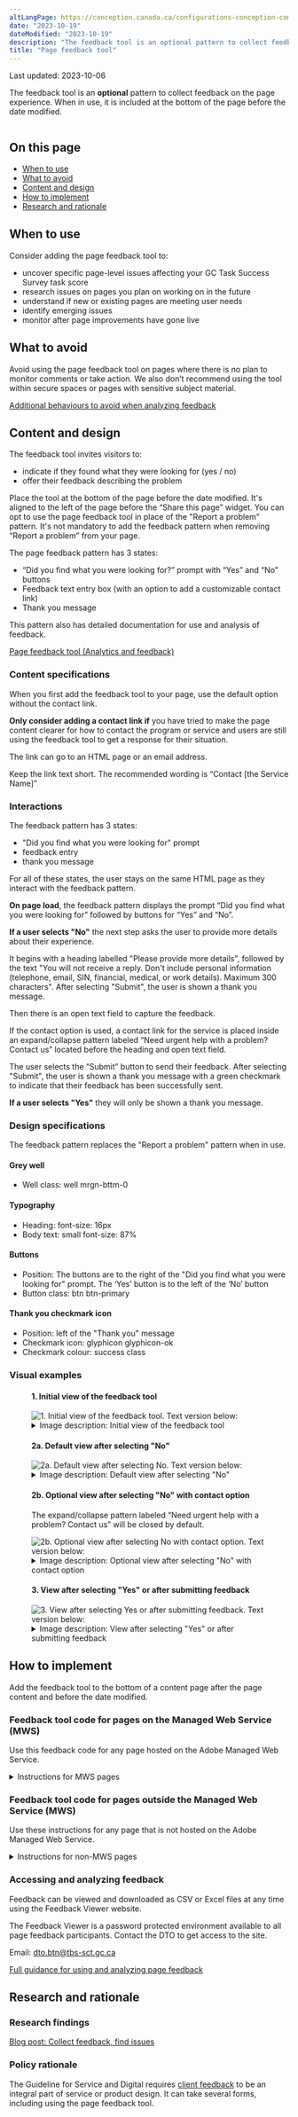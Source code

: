 ```yaml
---
altLangPage: https://conception.canada.ca/configurations-conception-communes/outil-retroaction.html
date: "2023-10-19"
dateModified: "2023-10-19"
description: "The feedback tool is an optional pattern to collect feedback on the page experience."
title: "Page feedback tool"
---
```

<p class="small">Last updated: 2023-10-06</p>
<p>The feedback tool is an <strong>optional</strong> pattern to collect feedback on the page experience. When in use, it is included at the bottom of the page before the date modified.</p>
<div class="mrgn-tp-md mrgn-bttm-md">
  <figure class="mrgn-tp-md mrgn-bttm-lg"><img src="/images/page-feedback.png" class="img-responsive" alt="" /></figure>
</div>
<h2 id="on-this-page">On this page</h2>
<ul>
  <li><a href="#when-to-use">When to use</a></li>
  <li><a href="#what-to-avoid">What to avoid</a></li>
  <li><a href="#content-and-design">Content and design</a></li>
  <li><a href="#how">How to implement</a></li>
  <li><a href="#research">Research and rationale</a></li>
</ul>
<section id="when-to-use">
  <h2>When to use</h2>
  <p>Consider adding the page feedback tool to:</p>
  <ul>
    <li>uncover specific page-level issues affecting your GC Task Success Survey task score</li>
    <li>research issues on pages you plan on working on in the future</li>
    <li>understand if new or existing pages are meeting user needs</li>
    <li>identify emerging issues</li>
    <li>monitor after page improvements have gone live</li>
  </ul>
</section>
<section id="what-to-avoid">
  <h2>What to avoid</h2>
  <p>Avoid using the page feedback tool on pages where there is no plan to monitor comments or take action. We also don’t recommend using the tool within secure spaces or pages with sensitive subject material.</p>
  <p><a href="/feedback/when.html#how-not-to-use-the-tool">Additional behaviours to avoid when analyzing feedback</a></p>
</section>
<section id="content-and-design">
  <h2>Content and design</h2>
  <p>The feedback tool invites visitors to:</p>
  <ul>
    <li>indicate if they found what they were looking for (yes / no)</li>
    <li>offer their feedback describing the problem</li>
  </ul>
  <p>Place the tool at the bottom of the page before the date modified. It's aligned to the left of the page before the “Share this page” widget. You can opt to use the page feedback tool in place of the "Report a problem" pattern. It's not mandatory to add the feedback pattern when removing “Report a problem” from your page.</p>
  <p>The page feedback pattern has 3 states:</p>
  <ul>
    <li>“Did you find what you were looking for?” prompt with “Yes” and “No” buttons</li>
    <li>Feedback text entry box (with an option to add a customizable contact link)</li>
    <li>Thank you message</li>
  </ul>
  <p>This pattern also has detailed documentation for use and analysis of feedback.</p>
  <p><a href="/feedback/">Page feedback tool (Analytics and feedback)</a></p>
  <h3>Content specifications</h3>
  <p>When you first add the feedback tool to your page, use the default option without the contact link.</p>
  <p><strong>Only consider adding a contact link if</strong> you have tried to make the page content clearer for how to contact the program or service and users are still using the feedback tool to get a response for their situation.</p>
  <p>The link can go to an HTML page or an email address.</p>
  <p>Keep the link text short. The recommended wording is “Contact [the Service Name]”</p>
  <h3>Interactions</h3>
  <p>The feedback pattern has 3 states:</p>
  <ul>
    <li>"Did you find what you were looking for" prompt</li>
    <li>feedback entry</li>
    <li>thank you message</li>
  </ul>
  <p>For all of these states, the user stays on the same HTML page as they interact with the feedback pattern.</p>
  <p><strong>On page load</strong>, the feedback pattern displays the prompt “Did you find what you were looking for” followed by buttons for “Yes” and “No”.</p>
  <p><strong>If a user selects "No"</strong> the next step asks the user to provide more details about their experience.</p>
  <p>It begins with a heading labelled "Please provide more details", followed by the text "You will not receive a reply. Don't include personal information (telephone, email, SIN, financial, medical, or work details). Maximum 300 characters". After selecting "Submit", the user is shown a thank you message.</p>
  <p>Then there is an open text field to capture the feedback.</p>
  <p>If the contact option is used, a contact link for the service is placed inside an expand/collapse pattern labeled “Need urgent help with a problem? Contact us” located before the heading and open text field.</p>
  <p>The user selects the “Submit” button to send their feedback. After selecting "Submit", the user is shown a thank you message with a green checkmark to indicate that their feedback has been successfully sent.</p>
  <p><strong>If a user selects "Yes"</strong> they will only be shown a thank you message.</p>
  <h3>Design specifications</h3>
  <p>The feedback pattern replaces the "Report a problem" pattern when in use.</p>
  <h4>Grey well</h4>
  <ul>
    <li>Well class: well mrgn-bttm-0</li>
  </ul>
  <h4>Typography</h4>
  <ul>
    <li>Heading: font-size: 16px</li>
    <li>Body text: small font-size: 87%</li>
  </ul>
  <h4>Buttons</h4>
  <ul>
    <li>Position: The buttons are to the right of the "Did you find what you were looking for" prompt. The ‘Yes’ button is to the left of the ‘No’ button</li>
    <li>Button class: btn btn-primary</li>
  </ul>
  <h4>Thank you checkmark icon</h4>
  <ul>
    <li>Position: left of the "Thank you" message</li>
    <li>Checkmark icon: glyphicon glyphicon-ok</li>
    <li>Checkmark colour: success class</li>
  </ul>
  <h3>Visual examples</h3>
  <div class="row">
    <div class="col-md-8">
      <div class="mrgn-tp-md mrgn-bttm-md">
        <figure class="mrgn-tp-md mrgn-bttm-lg">
          <figcaption>
            <h4>1. Initial view of the feedback tool</h4>
          </figcaption>
          <img src="/images/page-feedback.png" class="img-responsive" alt="1. Initial view of the feedback tool. Text version below:" />
          <details>
            <summary class="wb-toggle" data-toggle="{&quot;print&quot;:&quot;on&quot;}">Image description: Initial view of the feedback tool</summary>
            <p class="mrgn-tp-md">On page load, the feedback is located at the bottom of the web page above the date modified. A small gray well includes the prompt “Did you find what you were looking for?” followed by buttons for “Yes” and “No”.</p>
          </details>
        </figure>
      </div>
      <figure class="mrgn-tp-md mrgn-bttm-lg">
        <figcaption>
          <h4>2a. Default view after selecting "No"</h4>
        </figcaption>
        <img src="/images/description-en.jpg" class="img-responsive" alt="2a. Default view after selecting No. Text version below:" />
        <details>
          <summary class="wb-toggle" data-toggle="{&quot;print&quot;:&quot;on&quot;}">Image description: Default view after selecting "No"</summary>
          <p class="mrgn-tp-md">After interacting with the “No” button, a text entry screen will replace the prompt. There is a heading for “Please provide more details” followed by instructions to not include personal information: “You will not receive a reply. Don’t include personal information (telephone, email, SIN financial, medical, or work details. Maximum 300 characters.” There is a small text entry box followed by a button for “Submit”.</p>
        </details>
      </figure>
      <figure class="mrgn-tp-md mrgn-bttm-lg">
        <figcaption>
          <h4>2b. Optional view after selecting "No" with contact option</h4>
          <p>The expand/collapse pattern labeled “Need urgent help with a problem? Contact us” will be closed by default.</p>
        </figcaption>
        <img src="/images/urgent-help-en.png" class="img-responsive" alt="2b. Optional view after selecting No with contact option. Text version below:" />
        <details>
          <summary class="wb-toggle" data-toggle="{&quot;print&quot;:&quot;on&quot;}">Image description: Optional view after selecting "No" with contact option</summary>
          <p class="mrgn-tp-md">After interacting with the “No” button, a text entry screen will replace the prompt.</p>
          <p>In the contact option, there is an expand/collapse pattern with the header “Need urgent help with a problem? Contact us”. When the expand/collapse pattern is opened, there is a customizable link to contact the service.</p>
          <p>After the expand/collapse pattern, there is a heading for “Please provide more details” followed by instructions to not include personal information: “You will not receive a reply. Don’t include personal information (telephone, email, SIN financial, medical, or work details. Maximum 300 characters.” There is a small text entry box followed by a button for “Submit”.</p>
        </details>
      </figure>
      <figure class="mrgn-tp-md mrgn-bttm-lg">
        <figcaption>
          <h4>3. View after selecting "Yes" or after submitting feedback</h4>
        </figcaption>
        <img src="/images/thank-you-en.jpg" class="img-responsive" alt="3. View after selecting Yes or after submitting feedback. Text version below:" />
        <details>
          <summary class="wb-toggle" data-toggle="{&quot;print&quot;:&quot;on&quot;}">Image description: View after selecting "Yes" or after submitting feedback</summary>
          <p class="mrgn-tp-md">When users select “Yes” from the initial prompt or after submitting their feedback, a thank you message is displayed. There is a green checkmark icon followed by the heading “Thank you for your feedback”.</p>
        </details>
      </figure>
    </div>
  </div>
</section>
<section id="how">
  <h2>How to implement</h2>
  <p>Add the feedback tool to the bottom of a content page after the page content and before the date modified.</p>
  <div class="row">
    <div class="col-md-8">
      <h3>Feedback tool code for pages on the Managed Web Service (MWS)</h3>
      <p>Use this feedback code for any page hosted on the Adobe Managed Web Service.</p>
      <details>
        <summary>Instructions for MWS pages</summary>
        <h4>Add the feedback component</h4>
        <p><a href="https://www.gcpedia.gc.ca/wiki/AEM_GC-specific_Documentation_6.5">How to add the feedback component to your page in Adobe Experience Manager (AEM).</a> (Internal only on GCPedia)</p>
        <h4><span class="label label-primary">Recommended</span> Add a "theme" hidden value in the feedback code</h4>
        <p>This is useful when you want to download feedback for an entire theme of pages at the same time.</p>
        <p>In most cases, you should include the Canada.ca theme for your content (full list below).</p>
        <p>This is a unilingual value - enter the English theme value to your English and French pages.</p>
        <h5>Canada.ca theme values</h5>
        <ul>
          <li>AboutGov</li>
          <li>Benefits</li>
          <li>Business</li>
          <li>CanadaTheWorld</li>
          <li>Culture</li>
          <li>Defense</li>
          <li>Environment</li>
          <li>Health</li>
          <li>Immigration</li>
          <li>Indigenous</li>
          <li>Jobs</li>
          <li>Money</li>
          <li>Policing</li>
          <li>PublicService</li>
          <li>Science</li>
          <li>Taxes</li>
          <li>Transport</li>
          <li>Travel</li>
          <li>Veterans</li>
        </ul>
        <p>If you would like to add a new theme value that is not currently in the Feedback Viewer, contact the Digital Transformation Office. We will add the new theme value into the Feedback Viewer.</p>
        <p>Email: <a href="maito:dto.btn@tbs-sct.gc.ca">dto.btn@tbs-sct.gc.ca</a></p>
        <h4><span class="label label-warning">Optional</span> Add a “section” hidden value in the feedback code</h4>
        <p>This is useful when you want to download feedback for multiple pages at the same time.</p>
        <p>Consider including this value when you're adding the feedback tool to multiple pages on the same topic, such as “passports” or “employment insurance”.</p>
        <p>This is a unilingual value - enter the English section value to your English and French pages.</p>
        <p>If you would like to add a new section value that is not currently in the Feedback Viewer, contact the Digital Transformation Office. We will add the new section value into the Feedback Viewer.</p>
        <p>Email: <a href="maito:dto.btn@tbs-sct.gc.ca">dto.btn@tbs-sct.gc.ca</a></p>
        <h4><span class="label label-warning">Optional</span> Contact link</h4>
        <p><strong>Only consider adding a contact link if</strong> you have tried to make the page content clearer for how to contact the program or service and users are still using the feedback tool to get a response for their situation.</p>
      </details>
    </div>
  </div>
  <div class="row">
    <div class="col-md-8">
      <h3>Feedback tool code for pages outside the Managed Web Service (MWS)</h3>
      <p>Use these instructions for any page that is not hosted on the Adobe Managed Web Service.</p>
      <details>
        <summary>Instructions for non-MWS pages</summary>
        <h4>Add the feedback component</h4>
        <p>Insert the feedback tool code where the “Report a problem on this page” is located in your page's HTML.</p>
        <ul>
          <li><a href="https://wet-boew.github.io/GCWeb/sites/feedback/feedback-docs-en.html#variations">Feedback area - Documentation</a></li>
        </ul>
        <h4>Add the mandatory hidden values</h4>
        <p>Update the data attribute for the institutional acronym. This is a unilingual value - enter the English value to your English and French pages.</p>
        <h5>Canada.ca institutional acronyms</h5>
        <ul>
          <li>AAFC</li>
          <li>ATSSC</li>
          <li>CATSA</li>
          <li>CFIA</li>
          <li>CIRNAC</li>
          <li>NSERC</li>
          <li>CBSA</li>
          <li>CCG</li>
          <li>CGC</li>
          <li>CIHR</li>
          <li>CIPO</li>
          <li>CRA</li>
          <li>CRTC</li>
          <li>CSA</li>
          <li>CSEC</li>
          <li>CSPS</li>
          <li>DFO</li>
          <li>DND</li>
          <li>ECCC</li>
          <li>ESDC</li>
          <li>FCAC</li>
          <li>FIN</li>
          <li>GAC</li>
          <li>HC</li>
          <li>INFC</li>
          <li>IRCC</li>
          <li>ISC</li>
          <li>ISED</li>
          <li>JUS</li>
          <li>LAC</li>
          <li>NFB</li>
          <li>NRC</li>
          <li>NRCan</li>
          <li>OSB</li>
          <li>PBC</li>
          <li>PC</li>
          <li>PCH</li>
          <li>PCO</li>
          <li>PHAC</li>
          <li>PS</li>
          <li>PSC</li>
          <li>SSC</li>
          <li>PSPC</li>
          <li>RCMP</li>
          <li>StatCan</li>
          <li>TBS</li>
          <li>TC</li>
          <li>VAC</li>
          <li>WAGE</li>
          <li>WD</li>
        </ul>
        <h4><span class="label label-primary">Recommended</span> Add a "theme" hidden value in the feedback code</h4>
        <p>This is useful when you want to download feedback for an entire theme of pages at the same time.</p>
        <p>In most cases, you should include the Canada.ca theme for your content (full list below).</p>
        <p>This is a unilingual value - enter the English theme value to your English and French pages.</p>
        <h5>Canada.ca theme values</h5>
        <ul>
          <li>AboutGov</li>
          <li>Benefits</li>
          <li>Business</li>
          <li>CanadaTheWorld</li>
          <li>Culture</li>
          <li>Defense</li>
          <li>Environment</li>
          <li>Health</li>
          <li>Immigration</li>
          <li>Indigenous</li>
          <li>Jobs</li>
          <li>Money</li>
          <li>Policing</li>
          <li>PublicService</li>
          <li>Science</li>
          <li>Taxes</li>
          <li>Transport</li>
          <li>Travel</li>
          <li>Veterans</li>
        </ul>
        <p>If you would like to add a new theme value that is not currently in the Feedback Viewer, contact the Digital Transformation Office. We will add the new theme value into the Feedback Viewer.</p>
        <p>Email: <a href="maito:dto.btn@tbs-sct.gc.ca">dto.btn@tbs-sct.gc.ca</a></p>
        <h4><span class="label label-warning">Optional</span> Add a “section” hidden value in the feedback code</h4>
        <p>This is useful when you want to download feedback for multiple pages at the same time.</p>
        <p>Consider including this value when you're adding the feedback tool to multiple pages on the same topic, such as “passports” or “employment insurance”.</p>
        <p>This is a unilingual value - enter the English section value to your English and French pages.</p>
        <p>If you would like to add a new section value that is not currently in the Feedback Viewer, contact the Digital Transformation Office. We will add the new section value into the Feedback Viewer.</p>
        <p>Email: <a href="mailto:dto.btn@tbs-sct.gc.ca">dto.btn@tbs-sct.gc.ca</a></p>
        <h4><span class="label label-warning">Optional</span> Contact link</h4>
        <p><strong>Only consider adding a contact link if</strong> you have tried to make the page content clearer for how to contact the program or service and users are still using the feedback tool to get a response for their situation.</p>
      </details>
    </div>
  </div>
  <section id="guidance">
    <h3>Accessing and analyzing feedback</h3>
    <p>Feedback can be viewed and downloaded as CSV or Excel files at any time using the Feedback Viewer website.</p>
    <p>The Feedback Viewer is a password protected environment available to all page feedback participants. Contact the DTO to get access to the site.</p>
    <p>Email: <a href="mailto:dto.btn@tbs-sct.gc.ca">dto.btn@tbs-sct.gc.ca</a></p>
    <p><a href="/feedback/">Full guidance for using and analyzing page feedback</a></p>
  </section>
</section>
<section id="research">
  <h2>Research and rationale</h2>
  <h3>Research findings</h3>
  <p><a href="https://blog.canada.ca/2020/10/09/collect-feedback.html">Blog post: Collect feedback, find issues</a></p>
  <h3>Policy rationale</h3>
  <p>The Guideline for Service and Digital requires <a href="https://www.canada.ca/en/government/system/digital-government/guideline-service-digital.html#ToC2_2">client feedback</a> to be an integral part of service or product design. It can take several forms, including using the page feedback tool.</p>
</section>
